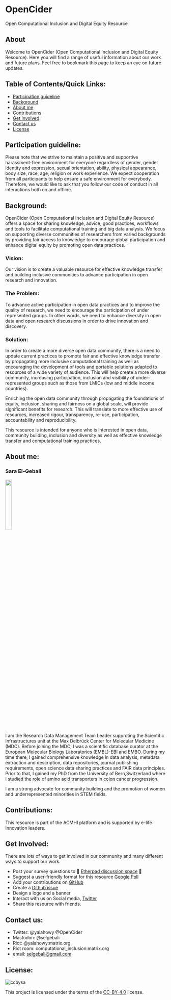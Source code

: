 # OpenCider
Open Computational Inclusion and Digital Equity Resource

## About
Welcome to OpenCider (Open Computational Inclusion and Digital Equity Resource). Here you will find a range of useful information about our work and future plans. 
Feel free to bookmark this page to keep an eye on future updates.

## Table of Contents/Quick Links:

- [Participation guideline](#participate)
- [Background](#background)
- [About me](#about)
- [Contributions](#contribute)
- [Get Involved](#involved)
- [Contact us](#contact)
- [License](#license)


## Participation guideline: <a name="participate"></a>

Please note that we strive to maintain a positive and supportive harassment-free  environment for everyone regardless of gender, gender identity and expression, sexual orientation, ability, physical appearance, body size, race, age, religion or work experience.
We expect cooperation from all participants to help ensure a safe environment for everybody. Therefore, we would like to ask  that you follow our code of conduct in all interactions both on and offline.

## Background: <a name="background"></a>

OpenCider (Open Computational Inclusion and Digital Equity Resource) offers a space for sharing knowledge, advice, good practices, workflows and tools to facilitate computational training and big data analysis. We focus on supporting diverse communities of researchers from varied backgrounds by providing fair access to knowledge to encourage global participation and enhance digital equity by promoting open data practices. 

### Vision:

Our vision is to create a valuable resource for effective knowledge transfer and building inclusive communities to advance participation in open research and innovation.

### The Problem:
To advance active participation in open data practices and to improve the quality of research, we need to encourage the participation of under represented groups. In other words, we need to enhance diversity in open data and open research discussions in order to drive innovation and discovery. 

### Solution:
In order to create a more diverse open data community, there is a need to update current practices to promote fair and effective knowledge transfer by propagating more inclusive computational training as well as encouraging the development of tools and portable solutions adapted to resources of a wide variety of audience. This will help create a more diverse community, increasing participation, inclusion and visibility of under-represented groups such as those from LMICs (low and middle income countries).  

Enriching the open data community through propagating the foundations of equity, inclusion, sharing and fairness on a global scale, will provide significant benefits for research. This will translate to more effective use of resources, increased rigour, transparency, re-use, participation, accountability and reproducibility.

This resource is intended for anyone who is interested in open data, community building, inclusion and diversity as well as effective knowledge transfer and computational training practices. 

## About me:<a name="about"></a>


### Sara El-Gebali
<p> <img src="https://user-images.githubusercontent.com/23166543/79122871-22785080-7d99-11ea-8361-cea62388343a.jpg"  width="20%"
  height="20%">

I am the Research Data Management Team Leader supproting the Scientific Infrastructures unit at the Max Delbrück Center for Molecular Medicine (MDC). Before joining the MDC, I was a scientific database curator at the European Molecular Biology Laboratories (EMBL)-EBI and EMBO. During my time there, I gained comprehensive knowledge in data analysis, metadata extraction and description, data repositories, journal publishing requirements, open science data sharing practices and FAIR data principles. Prior to that, I gained my PhD from the University of Bern,Switzerland where I studied the role of amino acid transporters in colon cancer progression. 
 
I am a strong advocate for community building and the promotion of women and underrepresented minorities in STEM fields. 
 </p>


## Contributions:<a name="contribute"></a>

This resource is part of the ACMHI platform and is supported by e-life Innovation leaders. 

## Get Involved: <a name="involved"></a>

There are lots of ways to get involved in our community and many different ways to support our work.

  * Post your survey questions to 👏 [Etherpad discussion space](https://etherpad.wikimedia.org/p/Survey_2__Computational_Inclusion) 👏
  * Suggest a user-friendly format for this resource [Google Poll](https://etherpad.wikimedia.org/p/Survey_2__Computational_Inclusion)
  * Add your contributions on [GitHub](https://github.com/selgebali/OpenCider)
  * Create a [Github issue](https://github.com/selgebali/OpenCider/issues/new/choose)
  * Design a logo and a banner 
  * Interact with us on Social media, [Twitter](https://twitter.com/OpenCIDER)
  * Share this resource with friends.

## Contact us: <a name="contact"></a>

  * Twitter: @yalahowy @OpenCider
  * Mastodon: @selgebali
  * Riot: @yalahowy:matrix.org
  * Riot room: computational_inclusion:matrix.org
  * email: selgebali@gmail.com
  
## License: <a name="license"></a>

![ccbysa](https://user-images.githubusercontent.com/23166543/69980203-0ed9f500-1530-11ea-83f5-52d04a2e9294.png)

This project is licensed under the terms of the [CC-BY-4.0](https://choosealicense.com/licenses/cc-by-4.0/) license. 
